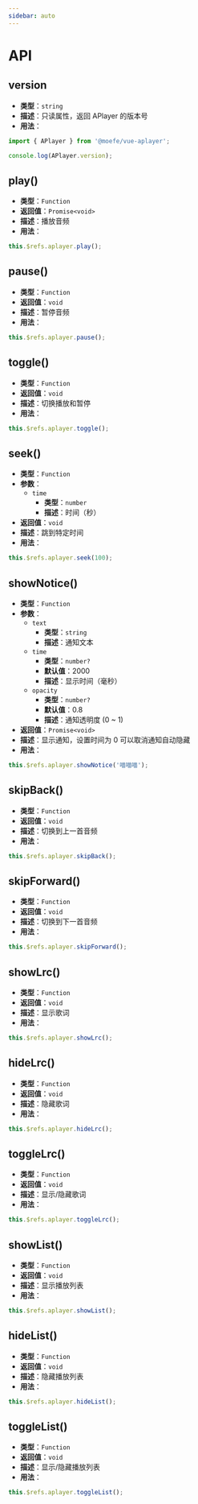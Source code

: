 ```yaml
---
sidebar: auto
---
```


# API

## version <Badge type="warning" text="静态" />

- **类型**：`string`
- **描述**：只读属性，返回 APlayer 的版本号
- **用法**：

```js
import { APlayer } from '@moefe/vue-aplayer';

console.log(APlayer.version);
```

## play() <Badge text="实例" />

- **类型**：`Function`
- **返回值**：`Promise<void>`
- **描述**：播放音频
- **用法**：

```js
this.$refs.aplayer.play();
```

## pause() <Badge text="实例" />

- **类型**：`Function`
- **返回值**：`void`
- **描述**：暂停音频
- **用法**：

```js
this.$refs.aplayer.pause();
```

## toggle() <Badge text="实例" />

- **类型**：`Function`
- **返回值**：`void`
- **描述**：切换播放和暂停
- **用法**：

```js
this.$refs.aplayer.toggle();
```

## seek() <Badge text="实例" />

- **类型**：`Function`
- **参数**：
  - `time`
    - **类型**：`number`
    - **描述**：时间（秒）
- **返回值**：`void`
- **描述**：跳到特定时间
- **用法**：

```js
this.$refs.aplayer.seek(100);
```

## showNotice() <Badge text="实例" />

- **类型**：`Function`
- **参数**：
  - `text`
    - **类型**：`string`
    - **描述**：通知文本
  - `time`
    - **类型**：`number?`
    - **默认值**：2000
    - **描述**：显示时间（毫秒）
  - `opacity`
    - **类型**：`number?`
    - **默认值**：0.8
    - **描述**：通知透明度 (0 ~ 1)
- **返回值**：`Promise<void>`
- **描述**：显示通知，设置时间为 0 可以取消通知自动隐藏
- **用法**：

```js
this.$refs.aplayer.showNotice('喵喵喵');
```

## skipBack() <Badge text="实例" />

- **类型**：`Function`
- **返回值**：`void`
- **描述**：切换到上一首音频
- **用法**：

```js
this.$refs.aplayer.skipBack();
```

## skipForward() <Badge text="实例" />

- **类型**：`Function`
- **返回值**：`void`
- **描述**：切换到下一首音频
- **用法**：

```js
this.$refs.aplayer.skipForward();
```

## showLrc() <Badge text="实例" />

- **类型**：`Function`
- **返回值**：`void`
- **描述**：显示歌词
- **用法**：

```js
this.$refs.aplayer.showLrc();
```

## hideLrc() <Badge text="实例" />

- **类型**：`Function`
- **返回值**：`void`
- **描述**：隐藏歌词
- **用法**：

```js
this.$refs.aplayer.hideLrc();
```

## toggleLrc() <Badge text="实例" />

- **类型**：`Function`
- **返回值**：`void`
- **描述**：显示/隐藏歌词
- **用法**：

```js
this.$refs.aplayer.toggleLrc();
```

## showList() <Badge text="实例" />

- **类型**：`Function`
- **返回值**：`void`
- **描述**：显示播放列表
- **用法**：

```js
this.$refs.aplayer.showList();
```

## hideList() <Badge text="实例" />

- **类型**：`Function`
- **返回值**：`void`
- **描述**：隐藏播放列表
- **用法**：

```js
this.$refs.aplayer.hideList();
```

## toggleList() <Badge text="实例" />

- **类型**：`Function`
- **返回值**：`void`
- **描述**：显示/隐藏播放列表
- **用法**：

```js
this.$refs.aplayer.toggleList();
```
